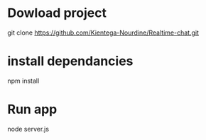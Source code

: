 # Dowload project 
git clone https://github.com/Kientega-Nourdine/Realtime-chat.git
# install dependancies
npm install 
# Run app
node server.js
